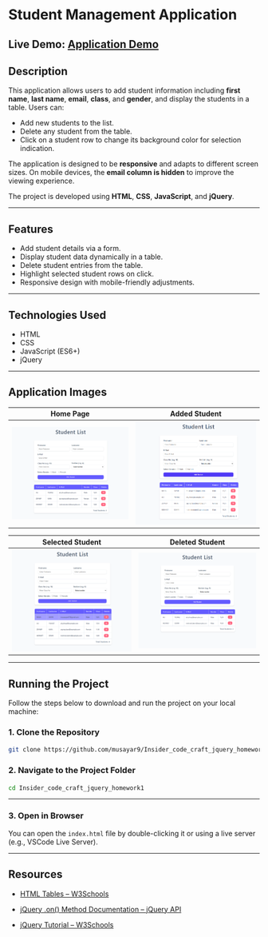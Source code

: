 # Student Management Application

## Live Demo: [Application Demo](https://students-application.netlify.app/)

## Description

This application allows users to add student information including **first name**, **last name**, **email**, **class**, and **gender**, and display the students in a table. Users can:

- Add new students to the list.
- Delete any student from the table.
- Click on a student row to change its background color for selection indication.

The application is designed to be **responsive** and adapts to different screen sizes. On mobile devices, the **email column is hidden** to improve the viewing experience.

The project is developed using **HTML**, **CSS**, **JavaScript**, and **jQuery**.

---

## Features

- Add student details via a form.
- Display student data dynamically in a table.
- Delete student entries from the table.
- Highlight selected student rows on click.
- Responsive design with mobile-friendly adjustments.

---

## Technologies Used

- HTML
- CSS
- JavaScript (ES6+)
- jQuery

---

## Application Images

| Home Page                       | Added Student                            |
| ------------------------------- | ---------------------------------------- |
| ![Home Page](./images/img1.png) | ![Added Student View](./images/img2.png) |

| Selected Student                       | Deleted Student                       |
| -------------------------------------- | ------------------------------------- |
| ![Selected Student](./images/img3.png) | ![Deleted Student](./images/img4.png) |

---

## Running the Project

Follow the steps below to download and run the project on your local machine:

### 1. Clone the Repository

```bash
git clone https://github.com/musayar9/Insider_code_craft_jquery_homework1.git
```

### 2. Navigate to the Project Folder

```bash
cd Insider_code_craft_jquery_homework1
```

---

### 3. Open in Browser

You can open the `index.html` file by double-clicking it or using a live server (e.g., VSCode Live Server).

---

## Resources

- [HTML Tables – W3Schools](https://www.w3schools.com/html/html_tables.asp)

- [jQuery .on() Method Documentation – jQuery API](https://api.jquery.com/on/#on-events-selector-data-handler)


- [jQuery Tutorial – W3Schools](https://www.w3schools.com/jquery/default.asp)
